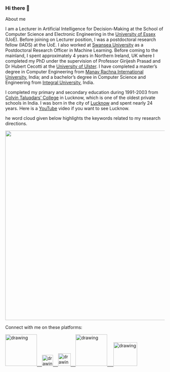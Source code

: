 ### Hi there 👋

About me

I am a Lecturer in Artificial Intelligence for Decision-Making at the School of Computer Science and Electronic Engineering in the [University of Essex](https://www.essex.ac.uk/) (UoE). Before joining on Lecturer position, I was a postdoctoral research fellow (IADS) at the UoE. I also worked at [Swansea University](https://www.swansea.ac.uk/) as a Postdoctoral Research Officer in Machine Learning. Before coming to the mainland, I spent approximately 4 years in Northern Ireland, UK where I completed my PhD under the supervision of Professor Girijesh Prasad and Dr Hubert Cecotti at the [University of Ulster](https://www.ulster.ac.uk/). I have completed a master’s degree in Computer Engineering from [Manav Rachna International University](https://manavrachna.edu.in/), India; and a bachelor’s degree in Computer Science and Engineering from [Integral University](http://iul.ac.in/), India. 

I completed my primary and secondary education during 1991-2003 from [Colvin Taluqdars’ College](https://en.wikipedia.org/wiki/Colvin_Taluqdars%27_College) in Lucknow, which is one of the oldest private schools in India. I was born in the city of [Lucknow](https://en.wikipedia.org/wiki/Lucknow) and spent nearly 24 years. Here is a [YouTube](https://www.youtube.com/watch?v=dS2fpg-SdJ8) video if you want to see Lucknow.



he word cloud given below highlights the keywords related to my research directions. 

<!-- <img src="/images/wordcloud.png" width="600" align="center">  -->

<p align="center">
  <img width="600" height="600" src="/images/wordcloud.png">
</p>



Connect with me on these platforms:

<a href="https://www.youtube.com/channel/UCYlOdJBJQN4c7k25uzwSwJA"><img src="https://res.cloudinary.com/importdata/image/upload/v1595012354/yt_logo_jjgys4.png" alt="drawing" width="100"/>&nbsp;&nbsp;&nbsp;&nbsp;<a href="https://medium.com/@sagihaider"><img src="https://res.cloudinary.com/importdata/image/upload/v1595012354/medium_mono_hoz0z5.png" alt="drawing" width="35"/>&nbsp;&nbsp;&nbsp;&nbsp;<a href="https://twitter.com/sagihaider"><img src="https://res.cloudinary.com/importdata/image/upload/v1595012924/Twitter_Logo_Blue_gbtagu.png" alt="drawing" width="40"/>&nbsp;&nbsp;&nbsp;&nbsp;<a href="https://www.linkedin.com/in/sagihaider//"><img src="https://res.cloudinary.com/importdata/image/upload/v1595012354/linkedin_t9qiwy.png" alt="drawing" width="100"/> &nbsp;&nbsp;&nbsp;&nbsp;<a href="https://www.kaggle.com/sagihaider"><img src="https://res.cloudinary.com/importdata/image/upload/v1595012924/kaggle_ksaktb.png" alt="drawing" width="75"/>


<!--

**sagihaider/sagihaider** is a ✨ _special_ ✨ repository because its `README.md` (this file) appears on your GitHub profile.


- 🔭 I’m currently working on ...
- 🌱 I’m currently learning ...
- 👯 I’m looking to collaborate on ...
- 🤔 I’m looking for help with ...
- 💬 Ask me about ...
- 📫 How to reach me: ...
- 😄 Pronouns: ...
- ⚡ Fun fact: ...
-->
